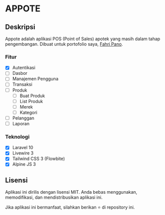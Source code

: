 # APPOTE

## Deskripsi

Appote adalah aplikasi POS (Point of Sales) apotek yang masih dalam tahap pengembangan. Dibuat untuk portofolio saya, [Fahri Pano](https://fahripano.com).

### Fitur

-   [x] Autentikasi
-   [ ] Dasbor
-   [ ] Manajemen Pengguna
-   [ ] Transaksi
-   [ ] Produk
    -   [ ] Buat Produk
    -   [ ] List Produk
    -   [ ] Merek
    -   [ ] Kategori
-   [ ] Pelanggan
-   [ ] Laporan

### Teknologi

-   [x] Laravel 10
-   [x] Livewire 3
-   [x] Tailwind CSS 3 (Flowbite)
-   [x] Alpine JS 3

## Lisensi

Aplikasi ini dirilis dengan lisensi MIT. Anda bebas menggunakan, memodifikasi, dan mendistribusikan aplikasi ini.

Jika aplikasi ini bermanfaat, silahkan berikan ⭐️ di repository ini.

